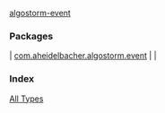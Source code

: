 [algostorm-event](.)

### Packages

| [com.aheidelbacher.algostorm.event](com.aheidelbacher.algostorm.event/index.md) |  |

### Index

[All Types](alltypes/index.md)